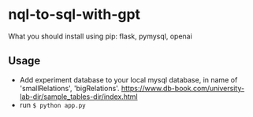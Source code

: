 # nql-to-sql-with-gpt

What you should install using pip: flask, pymysql, openai

## Usage

- Add experiment database to your local mysql database, in name of 'smallRelations', 'bigRelations'.
https://www.db-book.com/university-lab-dir/sample_tables-dir/index.html
- run `$ python app.py`
